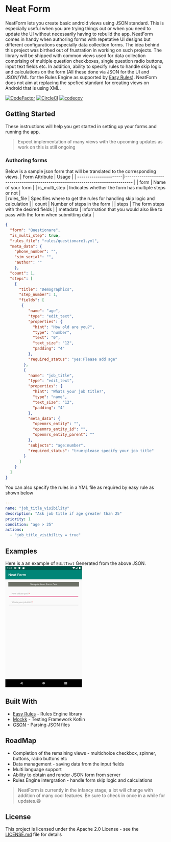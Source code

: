 # Neat Form

NeatForm lets you create basic android views using JSON standard. This is especially useful when you are trying things out or when you need to update the UI without necessarily having to rebuild the app. NeatForm comes in handy when authoring forms with repetative UI designs but different configurations especially data collection forms. The idea behind this project was birthed out of frustration in working on such projects. The library will be shipped with common views used for data collection comprising of multiple question checkboxes, single question radio buttons, input text fields etc. In addition, ability to specify rules to handle skip logic and calculations on the form (All these done via JSON for the UI and JSON/YML for the Rules Engine as supported by [Easy Rules](https://github.com/j-easy/easy-rules)). NeatForm does not aim at replacing the spefied standard for creating views on Android that is using XML.  

[![CodeFactor](https://www.codefactor.io/repository/github/ellykits/neatform/badge)](https://www.codefactor.io/repository/github/ellykits/neatform) [![CircleCI](https://circleci.com/gh/ellykits/NeatForm/tree/master.svg?style=svg)](https://circleci.com/gh/ellykits/NeatForm/tree/master) [![codecov](https://codecov.io/gh/ellykits/NeatForm/branch/master/graph/badge.svg)](https://codecov.io/gh/ellykits/NeatForm)


## Getting Started

These instructions will help you get started in setting up your forms and running the app. 
>Expect implementation of many views with the upcoming updates as work on this is still ongoing

### Authoring forms

Below is a sample json form that will be translated to the corresponding views.
| Form Attribute        | Usage                                                                             | 
| ----------------------|:--------------------------------------------------------------------------------- | 
| form                  |             Name of your form                                                     | 
| is_multi_step         |   Indicates whether the form has multiple steps or not                            |  
| rules_file            | Specifies where to get the rules for handling skip logic and calculation          | 
| count                 |               Number of steps in the form                                         |
| steps                 | The form steps with the desired fields                                            |
| metadata              | Information that you would also like to pass with the form when submitting data   |

```json
{
  "form": "Questionare",
  "is_multi_step": true,
  "rules_file": "rules/questionare1.yml",
  "meta_data": {
    "phone_number": "",
    "sim_serial": "",
    "author": ""
    },
  "count": 1,
  "steps": [
    {
      "title": "Demographics",
      "step_number": 1,
      "fields": [
       {
          "name": "age",
          "type": "edit_text",
          "properties": {
            "hint": "How old are you?",
            "type": "number",
            "text": "0",
            "text_size": "12",
            "padding": "4"
          },
          "required_status": "yes:Please add age"
        },
        {
          "name": "job_title",
          "type": "edit_text",
          "properties": {
            "hint": "Whats your job title?",
            "type": "name",
            "text_size": "12",
            "padding": "4"
          },
          "meta_data": {
            "openmrs_entity": "",
            "openmrs_entity_id": "",
            "openmrs_entity_parent": ""
          },
          "subjects": "age:number",
          "required_status": "true:please specify your job title"
        }
      ]
    }
  ]
}
```

You can also specify the rules in a YML file as required  by easy rule as shown below

```yaml
---
name: "job_title_visibility"
description: "Ask job title if age greater than 25"
priority: 1
condition: "age > 25"
actions:
  - "job_title_visibility = true"
```

## Examples

Here is a an example of ```EditText``` Generated from the above JSON.
<img src="pics/edit_text_1.png" height="380" width="240" /> 

## Built With

* [Easy Rules](https://github.com/j-easy/easy-rules) - Rules Engine library 
* [Mockk](https://mockk.io/) - Testing Framework Kotlin
* [GSON](https://github.com/google/gson) - Parsing JSON files

## RoadMap

* Completion of the remaining views - multichoice checkbox, spinner, buttons, radio buttons etc
* Data management - saving data from the input fields
* Multi language support
* Ability to obtain and render JSON form from server
* Rules Engine intergration - handle form skip logic and calculations

>NeatForm is currently in the infancy stage; a lot will change with addition of many cool features. Be sure to check in once in a while for updates.😄

## License

This project is licensed under the Apache 2.0 License - see the [LICENSE.md](LICENSE.md) file for details